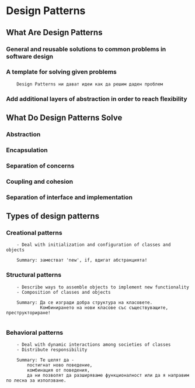 # Design Patterns

## What Are Design Patterns

### General and reusable solutions to common problems in software design

### A template for solving given problems
```
	Design Patterns ни дават идеи как да решим даден проблем 
```

### Add additional layers of abstraction in order to reach flexibility

## What Do Design Patterns Solve

### Abstraction
### Encapsulation
### Separation of concerns
### Coupling and cohesion
### Separation of interface and implementation

## Types of design patterns

### Creational patterns

```
	- Deal with initialization and configuration of classes and objects
	
	Summary: заместват 'new', if, вдигат абстракцията!
```

### Structural patterns

```
	- Describe ways to assemble objects to implement new functionality
	- Composition of classes and objects
	
	Summary: Да се изгради добра структура на класовете.
			 Комбинирането на нови класове със съществуващите, преструкториране!
	
```

### Behavioral patterns

```
	- Deal with dynamic interactions among societies of classes
	- Distribute responsibility	
	
	Summary: Те целят да -  
		постигнат ново поведение,
		комбинация от поведения,
		да ни позволят да разширяваме функционалност или да я направим по лесна за използване.
```

